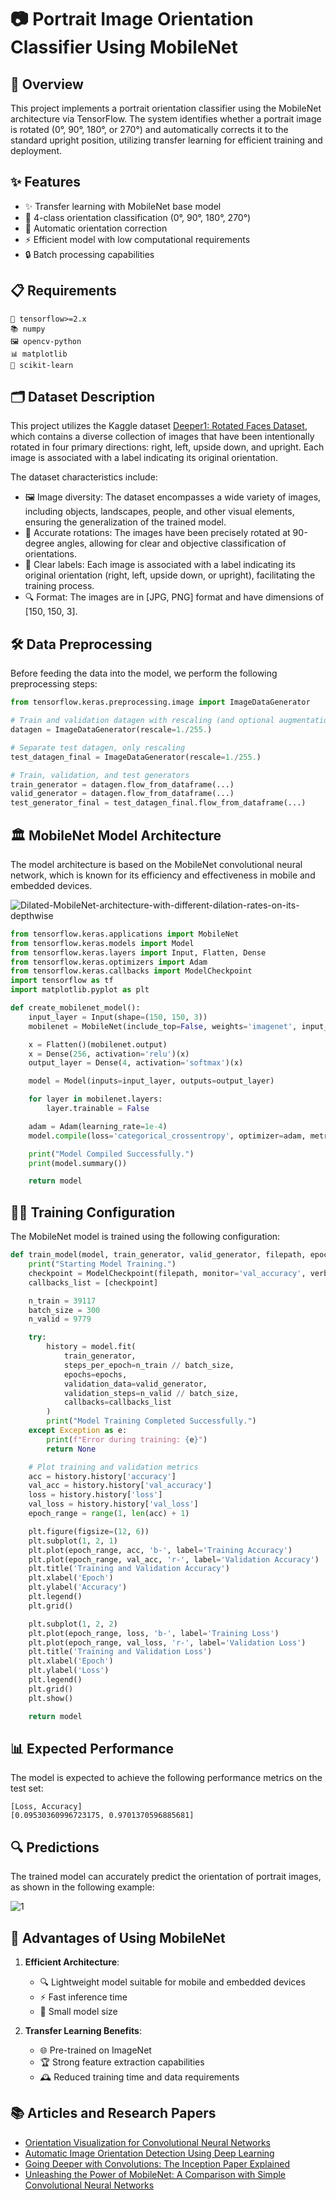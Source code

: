 # 📷 Portrait Image Orientation Classifier Using MobileNet

## 🌟 Overview
This project implements a portrait orientation classifier using the MobileNet architecture via TensorFlow. The system identifies whether a portrait image is rotated (0°, 90°, 180°, or 270°) and automatically corrects it to the standard upright position, utilizing transfer learning for efficient training and deployment.

## ✨ Features
- ✨ Transfer learning with MobileNet base model
- 🔢 4-class orientation classification (0°, 90°, 180°, 270°)
- 🔄 Automatic orientation correction
- ⚡ Efficient model with low computational requirements
- 🔒 Batch processing capabilities

## 📋 Requirements
```
🐍 tensorflow>=2.x
📚 numpy
🖼️ opencv-python
📊 matplotlib
📏 scikit-learn
```

## 🗂️ Dataset Description
This project utilizes the Kaggle dataset [Deeper1: Rotated Faces Dataset](https://www.kaggle.com/datasets/rodrigov/deeper1/data), which contains a diverse collection of images that have been intentionally rotated in four primary directions: right, left, upside down, and upright. Each image is associated with a label indicating its original orientation.

The dataset characteristics include:
- 🖼️ Image diversity: The dataset encompasses a wide variety of images, including objects, landscapes, people, and other visual elements, ensuring the generalization of the trained model.
- 📐 Accurate rotations: The images have been precisely rotated at 90-degree angles, allowing for clear and objective classification of orientations.
- 📝 Clear labels: Each image is associated with a label indicating its original orientation (right, left, upside down, or upright), facilitating the training process.
- 🔍 Format: The images are in [JPG, PNG] format and have dimensions of [150, 150, 3].

## 🛠️ Data Preprocessing
Before feeding the data into the model, we perform the following preprocessing steps:

```python
from tensorflow.keras.preprocessing.image import ImageDataGenerator

# Train and validation datagen with rescaling (and optional augmentation for training if needed)
datagen = ImageDataGenerator(rescale=1./255.)

# Separate test datagen, only rescaling
test_datagen_final = ImageDataGenerator(rescale=1./255.)

# Train, validation, and test generators
train_generator = datagen.flow_from_dataframe(...)
valid_generator = datagen.flow_from_dataframe(...)
test_generator_final = test_datagen_final.flow_from_dataframe(...)
```

## 🏛️ MobileNet Model Architecture
The model architecture is based on the MobileNet convolutional neural network, which is known for its efficiency and effectiveness in mobile and embedded devices.

![Dilated-MobileNet-architecture-with-different-dilation-rates-on-its-depthwise](https://github.com/user-attachments/assets/11caf561-49c9-43a3-82db-fb30bc7c7c60)

```python
from tensorflow.keras.applications import MobileNet
from tensorflow.keras.models import Model
from tensorflow.keras.layers import Input, Flatten, Dense
from tensorflow.keras.optimizers import Adam
from tensorflow.keras.callbacks import ModelCheckpoint
import tensorflow as tf
import matplotlib.pyplot as plt

def create_mobilenet_model():
    input_layer = Input(shape=(150, 150, 3))
    mobilenet = MobileNet(include_top=False, weights='imagenet', input_tensor=input_layer)

    x = Flatten()(mobilenet.output)
    x = Dense(256, activation='relu')(x)
    output_layer = Dense(4, activation='softmax')(x)

    model = Model(inputs=input_layer, outputs=output_layer)

    for layer in mobilenet.layers:
        layer.trainable = False

    adam = Adam(learning_rate=1e-4)
    model.compile(loss='categorical_crossentropy', optimizer=adam, metrics=['accuracy'])

    print("Model Compiled Successfully.")
    print(model.summary())

    return model
```

## 🏋️‍♀️ Training Configuration
The MobileNet model is trained using the following configuration:

```python
def train_model(model, train_generator, valid_generator, filepath, epochs=10, batch_size=300):
    print("Starting Model Training.")
    checkpoint = ModelCheckpoint(filepath, monitor='val_accuracy', verbose=1, save_best_only=True, mode='max')
    callbacks_list = [checkpoint]

    n_train = 39117
    batch_size = 300
    n_valid = 9779

    try:
        history = model.fit(
            train_generator,
            steps_per_epoch=n_train // batch_size,
            epochs=epochs,
            validation_data=valid_generator,
            validation_steps=n_valid // batch_size,
            callbacks=callbacks_list
        )
        print("Model Training Completed Successfully.")
    except Exception as e:
        print(f"Error during training: {e}")
        return None

    # Plot training and validation metrics
    acc = history.history['accuracy']
    val_acc = history.history['val_accuracy']
    loss = history.history['loss']
    val_loss = history.history['val_loss']
    epoch_range = range(1, len(acc) + 1)

    plt.figure(figsize=(12, 6))
    plt.subplot(1, 2, 1)
    plt.plot(epoch_range, acc, 'b-', label='Training Accuracy')  
    plt.plot(epoch_range, val_acc, 'r-', label='Validation Accuracy')  
    plt.title('Training and Validation Accuracy')
    plt.xlabel('Epoch')
    plt.ylabel('Accuracy')
    plt.legend()
    plt.grid()

    plt.subplot(1, 2, 2)
    plt.plot(epoch_range, loss, 'b-', label='Training Loss')  
    plt.plot(epoch_range, val_loss, 'r-', label='Validation Loss')  
    plt.title('Training and Validation Loss')
    plt.xlabel('Epoch')
    plt.ylabel('Loss')
    plt.legend()
    plt.grid()
    plt.show()

    return model
```

## 📊 Expected Performance
The model is expected to achieve the following performance metrics on the test set:

```
[Loss, Accuracy]
[0.09530360996723175, 0.9701370596885681]
```

## 🔍 Predictions
The trained model can accurately predict the orientation of portrait images, as shown in the following example:

![1](https://github.com/user-attachments/assets/44acf762-f799-4b35-a93d-f756e37e0bca)

## 🚀 Advantages of Using MobileNet
1. **Efficient Architecture**:
   - 🔍 Lightweight model suitable for mobile and embedded devices
   - ⚡ Fast inference time
   - 💾 Small model size

2. **Transfer Learning Benefits**:
   - 🌐 Pre-trained on ImageNet
   - 🏆 Strong feature extraction capabilities
   - 🕰️ Reduced training time and data requirements

## 📚 Articles and Research Papers
- [Orientation Visualization for Convolutional Neural Networks](https://www.cs.toronto.edu/~guerzhoy/oriviz/crv17.pdf)
- [Automatic Image Orientation Detection Using Deep Learning](https://www.tdcommons.org/cgi/viewcontent.cgi?article=6334&context=dpubs_series)
- [Going Deeper with Convolutions: The Inception Paper Explained](https://medium.com/aiguys/going-deeper-with-convolutions-the-inception-paper-explained-841a0c661fd3)
- [Unleashing the Power of MobileNet: A Comparison with Simple Convolutional Neural Networks](https://medium.com/@zaidbinmuzammil123/unleashing-the-power-of-mobilenet-a-comparison-with-simple-convolutional-neural-networks-71d49f8c86ef)
